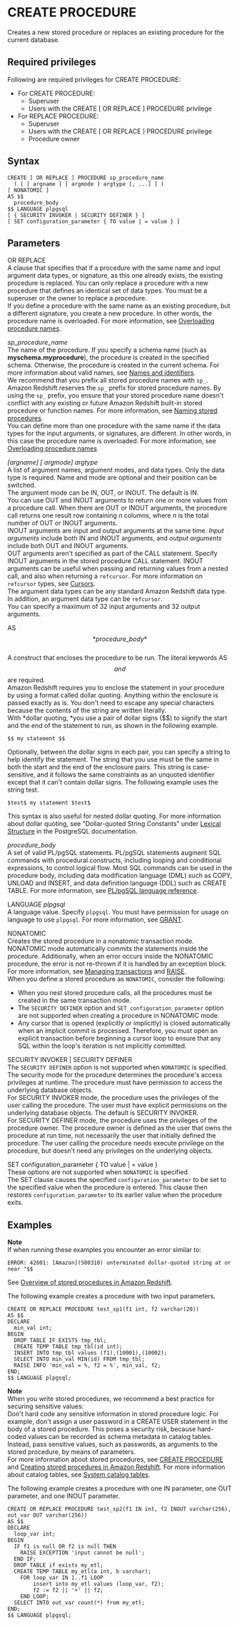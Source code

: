 # CREATE PROCEDURE<a name="r_CREATE_PROCEDURE"></a>

Creates a new stored procedure or replaces an existing procedure for the current database\.

## Required privileges<a name="r_CREATE_PROCEDURE-privileges"></a>

Following are required privileges for CREATE PROCEDURE:
+ For CREATE PROCEDURE:
  + Superuser
  + Users with the CREATE \[ OR REPLACE \] PROCEDURE privilege
+ For REPLACE PROCEDURE:
  + Superuser
  + Users with the CREATE \[ OR REPLACE \] PROCEDURE privilege
  + Procedure owner

## Syntax<a name="r_CREATE_PROCEDURE-synopsis"></a>

```
CREATE [ OR REPLACE ] PROCEDURE sp_procedure_name  
  ( [ [ argname ] [ argmode ] argtype [, ...] ] )
[ NONATOMIC ]
AS $$
  procedure_body
$$ LANGUAGE plpgsql
[ { SECURITY INVOKER | SECURITY DEFINER } ]
[ SET configuration_parameter { TO value | = value } ]
```

## Parameters<a name="r_CREATE_PROCEDURE-parameters"></a>

 OR REPLACE   
A clause that specifies that if a procedure with the same name and input argument data types, or signature, as this one already exists, the existing procedure is replaced\. You can only replace a procedure with a new procedure that defines an identical set of data types\. You must be a superuser or the owner to replace a procedure\.  
If you define a procedure with the same name as an existing procedure, but a different signature, you create a new procedure\. In other words, the procedure name is overloaded\. For more information, see [Overloading procedure names](stored-procedure-naming.md#stored-procedure-overloading-name)\. 

 *sp\_procedure\_name*   
The name of the procedure\. If you specify a schema name \(such as **myschema\.myprocedure**\), the procedure is created in the specified schema\. Otherwise, the procedure is created in the current schema\. For more information about valid names, see [Names and identifiers](r_names.md)\.   
We recommend that you prefix all stored procedure names with `sp_`\. Amazon Redshift reserves the `sp_` prefix for stored procedure names\. By using the `sp_` prefix, you ensure that your stored procedure name doesn't conflict with any existing or future Amazon Redshift built\-in stored procedure or function names\. For more information, see [Naming stored procedures](stored-procedure-naming.md)\.  
You can define more than one procedure with the same name if the data types for the input arguments, or signatures, are different\. In other words, in this case the procedure name is overloaded\. For more information, see [Overloading procedure names](stored-procedure-naming.md#stored-procedure-overloading-name)

*\[argname\] \[ argmode\] argtype*   
A list of argument names, argument modes, and data types\. Only the data type is required\. Name and mode are optional and their position can be switched\.  
The argument mode can be IN, OUT, or INOUT\. The default is IN\.  
You can use OUT and INOUT arguments to return one or more values from a procedure call\. When there are OUT or INOUT arguments, the procedure call returns one result row containing *n* columns, where *n* is the total number of OUT or INOUT arguments\.  
INOUT arguments are input and output arguments at the same time\. *Input arguments* include both IN and INOUT arguments, and *output arguments* include both OUT and INOUT arguments\.  
OUT arguments aren't specified as part of the CALL statement\. Specify INOUT arguments in the stored procedure CALL statement\. INOUT arguments can be useful when passing and returning values from a nested call, and also when returning a `refcursor`\. For more information on `refcursor` types, see [Cursors](c_PLpgSQL-statements.md#r_PLpgSQL-cursors)\.  
The argument data types can be any standard Amazon Redshift data type\. In addition, an argument data type can be `refcursor`\.  
You can specify a maximum of 32 input arguments and 32 output arguments\. 

AS $$ *procedure\_body* $$   
A construct that encloses the procedure to be run\. The literal keywords AS $$ and $$ are required\.  
Amazon Redshift requires you to enclose the statement in your procedure by using a format called dollar quoting\. Anything within the enclosure is passed exactly as is\. You don't need to escape any special characters because the contents of the string are written literally\.  
With *dollar quoting, *you use a pair of dollar signs \($$\) to signify the start and the end of the statement to run, as shown in the following example\.  

```
$$ my statement $$
```
Optionally, between the dollar signs in each pair, you can specify a string to help identify the statement\. The string that you use must be the same in both the start and the end of the enclosure pairs\. This string is case\-sensitive, and it follows the same constraints as an unquoted identifier except that it can't contain dollar signs\. The following example uses the string test\.  

```
$test$ my statement $test$
```
This syntax is also useful for nested dollar quoting\. For more information about dollar quoting, see "Dollar\-quoted String Constants" under [Lexical Structure](https://www.postgresql.org/docs/9.0/sql-syntax-lexical.html) in the PostgreSQL documentation\.

 *procedure\_body*   
A set of valid PL/pgSQL statements\. PL/pgSQL statements augment SQL commands with procedural constructs, including looping and conditional expressions, to control logical flow\. Most SQL commands can be used in the procedure body, including data modification language \(DML\) such as COPY, UNLOAD and INSERT, and data definition language \(DDL\) such as CREATE TABLE\. For more information, see [PL/pgSQL language reference](c_pl_pgSQL_reference.md)\.  

LANGUAGE *plpgsql*  
A language value\. Specify `plpgsql`\. You must have permission for usage on language to use `plpgsql`\. For more information, see [GRANT](r_GRANT.md)\. 

NONATOMIC  
Creates the stored procedure in a nonatomic transaction mode\. NONATOMIC mode automatically commits the statements inside the procedure\. Additionally, when an error occurs inside the NONATOMIC procedure, the error is not re\-thrown if it is handled by an exception block\. For more information, see [Managing transactions](stored-procedure-transaction-management.md) and [RAISE](c_PLpgSQL-statements.md#r_PLpgSQL-messages-errors)\.  
When you define a stored procedure as `NONATOMIC`, consider the following:  
+ When you nest stored procedure calls, all the procedures must be created in the same transaction mode\.
+ The `SECURITY DEFINER` option and `SET configuration_parameter` option are not supported when creating a procedure in NONATOMIC mode\.
+ Any cursor that is opened \(explicitly or implicitly\) is closed automatically when an implicit commit is processed\. Therefore, you must open an explicit transaction before beginning a cursor loop to ensure that any SQL within the loop's iteration is not implicitly committed\.

SECURITY INVOKER \| SECURITY DEFINER  
The `SECURITY DEFINER` option is not supported when `NONATOMIC` is specified\.  
The security mode for the procedure determines the procedure's access privileges at runtime\. The procedure must have permission to access the underlying database objects\.   
For SECURITY INVOKER mode, the procedure uses the privileges of the user calling the procedure\. The user must have explicit permissions on the underlying database objects\. The default is SECURITY INVOKER\.  
For SECURITY DEFINER mode, the procedure uses the privileges of the procedure owner\. The procedure owner is defined as the user that owns the procedure at run time, not necessarily the user that initially defined the procedure\. The user calling the procedure needs execute privilege on the procedure, but doesn't need any privileges on the underlying objects\. 

SET configuration\_parameter \{ TO value \| = value \}  
These options are not supported when `NONATOMIC` is specified\.  
The SET clause causes the specified `configuration_parameter` to be set to the specified value when the procedure is entered\. This clause then restores `configuration_parameter` to its earlier value when the procedure exits\. 

## Examples<a name="r_CREATE_PROCEDURE-examples"></a>

**Note**  
If when running these examples you encounter an error similar to:  

```
ERROR: 42601: [Amazon](500310) unterminated dollar-quoted string at or near "$$
```
See [Overview of stored procedures in Amazon Redshift](stored-procedure-create.md)\. 

The following example creates a procedure with two input parameters\.

```
CREATE OR REPLACE PROCEDURE test_sp1(f1 int, f2 varchar(20))
AS $$
DECLARE
  min_val int;
BEGIN
  DROP TABLE IF EXISTS tmp_tbl;
  CREATE TEMP TABLE tmp_tbl(id int);
  INSERT INTO tmp_tbl values (f1),(10001),(10002);
  SELECT INTO min_val MIN(id) FROM tmp_tbl;
  RAISE INFO 'min_val = %, f2 = %', min_val, f2;
END;
$$ LANGUAGE plpgsql;
```

**Note**  
 When you write stored procedures, we recommend a best practice for securing sensitive values:   
 Don't hard code any sensitive information in stored procedure logic\. For example, don't assign a user password in a CREATE USER statement in the body of a stored procedure\. This poses a security risk, because hard\-coded values can be recorded as schema metadata in catalog tables\. Instead, pass sensitive values, such as passwords, as arguments to the stored procedure, by means of parameters\.   
For more information about stored procedures, see [CREATE PROCEDURE](https://docs.aws.amazon.com/redshift/latest/dg/r_CREATE_PROCEDURE.html) and [Creating stored procedures in Amazon Redshift](https://docs.aws.amazon.com/redshift/latest/dg/stored-procedure-overview.html)\. For more information about catalog tables, see [System catalog tables](https://docs.aws.amazon.com/redshift/latest/dg/c_intro_catalog_views.html)\.

The following example creates a procedure with one IN parameter, one OUT parameter, and one INOUT parameter\.

```
CREATE OR REPLACE PROCEDURE test_sp2(f1 IN int, f2 INOUT varchar(256), out_var OUT varchar(256))
AS $$
DECLARE
  loop_var int;
BEGIN
  IF f1 is null OR f2 is null THEN
    RAISE EXCEPTION 'input cannot be null';
  END IF;
  DROP TABLE if exists my_etl;
  CREATE TEMP TABLE my_etl(a int, b varchar);
    FOR loop_var IN 1..f1 LOOP
        insert into my_etl values (loop_var, f2);
        f2 := f2 || '+' || f2;
    END LOOP;
  SELECT INTO out_var count(*) from my_etl;
END;
$$ LANGUAGE plpgsql;
```